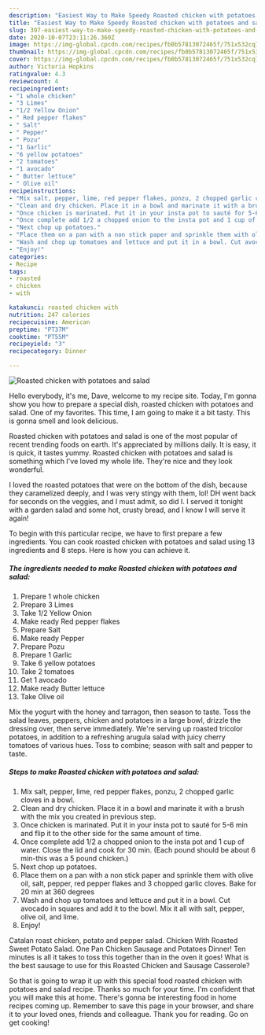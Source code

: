 ```yaml
---
description: "Easiest Way to Make Speedy Roasted chicken with potatoes and salad"
title: "Easiest Way to Make Speedy Roasted chicken with potatoes and salad"
slug: 397-easiest-way-to-make-speedy-roasted-chicken-with-potatoes-and-salad
date: 2020-10-07T23:11:26.360Z
image: https://img-global.cpcdn.com/recipes/fb0b57813072465f/751x532cq70/roasted-chicken-with-potatoes-and-salad-recipe-main-photo.jpg
thumbnail: https://img-global.cpcdn.com/recipes/fb0b57813072465f/751x532cq70/roasted-chicken-with-potatoes-and-salad-recipe-main-photo.jpg
cover: https://img-global.cpcdn.com/recipes/fb0b57813072465f/751x532cq70/roasted-chicken-with-potatoes-and-salad-recipe-main-photo.jpg
author: Victoria Hopkins
ratingvalue: 4.3
reviewcount: 4
recipeingredient:
- "1 whole chicken"
- "3 Limes"
- "1/2 Yellow Onion"
- " Red pepper flakes"
- " Salt"
- " Pepper"
- " Pozu"
- "1 Garlic"
- "6 yellow potatoes"
- "2 tomatoes"
- "1 avocado"
- " Butter lettuce"
- " Olive oil"
recipeinstructions:
- "Mix salt, pepper, lime, red pepper flakes, ponzu, 2 chopped garlic cloves in a bowl."
- "Clean and dry chicken. Place it in a bowl and marinate it with a brush with the mix you created in previous step."
- "Once chicken is marinated. Put it in your insta pot to sauté for 5-6 min and flip it to the other side for the same amount of time."
- "Once complete add 1/2 a chopped onion to the insta pot and 1 cup of water. Close the lid and cook for 30 min. (Each pound should be about 6 min-this was a 5 pound chicken.)"
- "Next chop up potatoes."
- "Place them on a pan with a non stick paper and sprinkle them with olive oil, salt, pepper, red pepper flakes and 3 chopped garlic cloves. Bake for 20 min at 360 degrees"
- "Wash and chop up tomatoes and lettuce and put it in a bowl. Cut avocado in squares and add it to the bowl. Mix it all with salt, pepper, olive oil, and lime."
- "Enjoy!"
categories:
- Recipe
tags:
- roasted
- chicken
- with

katakunci: roasted chicken with 
nutrition: 247 calories
recipecuisine: American
preptime: "PT37M"
cooktime: "PT55M"
recipeyield: "3"
recipecategory: Dinner

---
```



![Roasted chicken with potatoes and salad](https://img-global.cpcdn.com/recipes/fb0b57813072465f/751x532cq70/roasted-chicken-with-potatoes-and-salad-recipe-main-photo.jpg)

Hello everybody, it's me, Dave, welcome to my recipe site. Today, I'm gonna show you how to prepare a special dish, roasted chicken with potatoes and salad. One of my favorites. This time, I am going to make it a bit tasty. This is gonna smell and look delicious.

Roasted chicken with potatoes and salad is one of the most popular of recent trending foods on earth. It's appreciated by millions daily. It is easy, it is quick, it tastes yummy. Roasted chicken with potatoes and salad is something which I've loved my whole life. They're nice and they look wonderful.

I loved the roasted potatoes that were on the bottom of the dish, because they caramelized deeply, and I was very stingy with them, lol! DH went back for seconds on the veggies, and I must admit, so did I. I served it tonight with a garden salad and some hot, crusty bread, and I know I will serve it again!


To begin with this particular recipe, we have to first prepare a few ingredients. You can cook roasted chicken with potatoes and salad using 13 ingredients and 8 steps. Here is how you can achieve it.

<!--inarticleads1-->

##### The ingredients needed to make Roasted chicken with potatoes and salad:

1. Prepare 1 whole chicken
1. Prepare 3 Limes
1. Take 1/2 Yellow Onion
1. Make ready  Red pepper flakes
1. Prepare  Salt
1. Make ready  Pepper
1. Prepare  Pozu
1. Prepare 1 Garlic
1. Take 6 yellow potatoes
1. Take 2 tomatoes
1. Get 1 avocado
1. Make ready  Butter lettuce
1. Take  Olive oil


Mix the yogurt with the honey and tarragon, then season to taste. Toss the salad leaves, peppers, chicken and potatoes in a large bowl, drizzle the dressing over, then serve immediately. We&#39;re serving up roasted tricolor potatoes, in addition to a refreshing arugula salad with juicy cherry tomatoes of various hues. Toss to combine; season with salt and pepper to taste. 

<!--inarticleads2-->

##### Steps to make Roasted chicken with potatoes and salad:

1. Mix salt, pepper, lime, red pepper flakes, ponzu, 2 chopped garlic cloves in a bowl.
1. Clean and dry chicken. Place it in a bowl and marinate it with a brush with the mix you created in previous step.
1. Once chicken is marinated. Put it in your insta pot to sauté for 5-6 min and flip it to the other side for the same amount of time.
1. Once complete add 1/2 a chopped onion to the insta pot and 1 cup of water. Close the lid and cook for 30 min. (Each pound should be about 6 min-this was a 5 pound chicken.)
1. Next chop up potatoes.
1. Place them on a pan with a non stick paper and sprinkle them with olive oil, salt, pepper, red pepper flakes and 3 chopped garlic cloves. Bake for 20 min at 360 degrees
1. Wash and chop up tomatoes and lettuce and put it in a bowl. Cut avocado in squares and add it to the bowl. Mix it all with salt, pepper, olive oil, and lime.
1. Enjoy!


Catalan roast chicken, potato and pepper salad. Chicken With Roasted Sweet Potato Salad. One Pan Chicken Sausage and Potatoes Dinner! Ten minutes is all it takes to toss this together than in the oven it goes! What is the best sausage to use for this Roasted Chicken and Sausage Casserole? 

So that is going to wrap it up with this special food roasted chicken with potatoes and salad recipe. Thanks so much for your time. I'm confident that you will make this at home. There's gonna be interesting food in home recipes coming up. Remember to save this page in your browser, and share it to your loved ones, friends and colleague. Thank you for reading. Go on get cooking!
